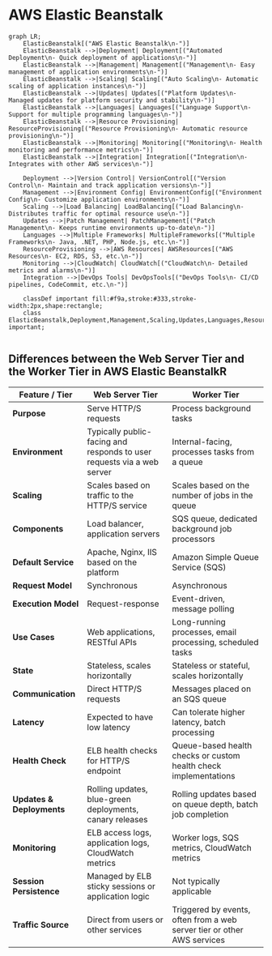 # AWS Elastic Beanstalk

```mermaid
graph LR;
    ElasticBeanstalk[("AWS Elastic Beanstalk\n-")]
    ElasticBeanstalk -->|Deployment| Deployment[("Automated Deployment\n- Quick deployment of applications\n-")]
    ElasticBeanstalk -->|Management| Management[("Management\n- Easy management of application environments\n-")]
    ElasticBeanstalk -->|Scaling| Scaling[("Auto Scaling\n- Automatic scaling of application instances\n-")]
    ElasticBeanstalk -->|Updates| Updates[("Platform Updates\n- Managed updates for platform security and stability\n-")]
    ElasticBeanstalk -->|Languages| Languages[("Language Support\n- Support for multiple programming languages\n-")]
    ElasticBeanstalk -->|Resource Provisioning| ResourceProvisioning[("Resource Provisioning\n- Automatic resource provisioning\n-")]
    ElasticBeanstalk -->|Monitoring| Monitoring[("Monitoring\n- Health monitoring and performance metrics\n-")]
    ElasticBeanstalk -->|Integration| Integration[("Integration\n- Integrates with other AWS services\n-")]

    Deployment -->|Version Control| VersionControl[("Version Control\n- Maintain and track application versions\n-")]
    Management -->|Environment Config| EnvironmentConfig[("Environment Config\n- Customize application environments\n-")]
    Scaling -->|Load Balancing| LoadBalancing[("Load Balancing\n- Distributes traffic for optimal resource use\n-")]
    Updates -->|Patch Management| PatchManagement[("Patch Management\n- Keeps runtime environments up-to-date\n-")]
    Languages -->|Multiple Frameworks| MultipleFrameworks[("Multiple Frameworks\n- Java, .NET, PHP, Node.js, etc.\n-")]
    ResourceProvisioning -->|AWS Resources| AWSResources[("AWS Resources\n- EC2, RDS, S3, etc.\n-")]
    Monitoring -->|CloudWatch| CloudWatch[("CloudWatch\n- Detailed metrics and alarms\n-")]
    Integration -->|DevOps Tools| DevOpsTools[("DevOps Tools\n- CI/CD pipelines, CodeCommit, etc.\n-")]

    classDef important fill:#f9a,stroke:#333,stroke-width:2px,shape:rectangle;
    class ElasticBeanstalk,Deployment,Management,Scaling,Updates,Languages,ResourceProvisioning,Monitoring,Integration important;


```


## Differences between the Web Server Tier and the Worker Tier in AWS Elastic BeanstalkR

| Feature / Tier                   | Web Server Tier                                                           | Worker Tier                                                               |
|----------------------------------|---------------------------------------------------------------------------|---------------------------------------------------------------------------|
| **Purpose**                      | Serve HTTP/S requests                                                     | Process background tasks                                                  |
| **Environment**                  | Typically public-facing and responds to user requests via a web server    | Internal-facing, processes tasks from a queue                             |
| **Scaling**                      | Scales based on traffic to the HTTP/S service                             | Scales based on the number of jobs in the queue                           |
| **Components**                   | Load balancer, application servers                                       | SQS queue, dedicated background job processors                            |
| **Default Service**              | Apache, Nginx, IIS based on the platform                                  | Amazon Simple Queue Service (SQS)                                         |
| **Request Model**                | Synchronous                                                               | Asynchronous                                                              |
| **Execution Model**              | Request-response                                                          | Event-driven, message polling                                             |
| **Use Cases**                    | Web applications, RESTful APIs                                            | Long-running processes, email processing, scheduled tasks                 |
| **State**                        | Stateless, scales horizontally                                            | Stateless or stateful, scales horizontally                                |
| **Communication**                | Direct HTTP/S requests                                                    | Messages placed on an SQS queue                                           |
| **Latency**                      | Expected to have low latency                                              | Can tolerate higher latency, batch processing                             |
| **Health Check**                 | ELB health checks for HTTP/S endpoint                                    | Queue-based health checks or custom health check implementations         |
| **Updates & Deployments**        | Rolling updates, blue-green deployments, canary releases                  | Rolling updates based on queue depth, batch job completion                |
| **Monitoring**                   | ELB access logs, application logs, CloudWatch metrics                     | Worker logs, SQS metrics, CloudWatch metrics                              |
| **Session Persistence**          | Managed by ELB sticky sessions or application logic                      | Not typically applicable                                                  |
| **Traffic Source**               | Direct from users or other services                                       | Triggered by events, often from a web server tier or other AWS services   |

